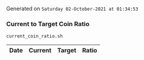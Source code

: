 Generated on `Saturday 02-October-2021 at 01:34:53`

### Current to Target Coin Ratio
`current_coin_ratio.sh`

Date|Current|Target|Ratio
---|---|---|---
